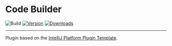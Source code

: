 # Code Builder

![Build](https://github.com/Terry2001/code-builder/workflows/Build/badge.svg)
[![Version](https://img.shields.io/jetbrains/plugin/v/PLUGIN_ID.svg)](https://plugins.jetbrains.com/plugin/PLUGIN_ID)
[![Downloads](https://img.shields.io/jetbrains/plugin/d/PLUGIN_ID.svg)](https://plugins.jetbrains.com/plugin/PLUGIN_ID)

<!-- Plugin description -->

<!-- Plugin description end -->

---
Plugin based on the [IntelliJ Platform Plugin Template][template].

[template]: https://github.com/JetBrains/intellij-platform-plugin-template
